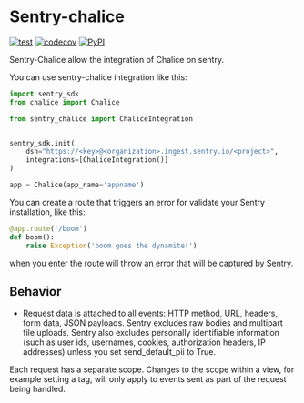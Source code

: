 # Sentry-chalice

[![test](https://github.com/cuenca-mx/sentry-chalice/workflows/test/badge.svg)](https://github.com/cuenca-mx/sentry-chalice/actions?query=workflow%3Atest)
[![codecov](https://codecov.io/gh/cuenca-mx/sentry-chalice/branch/main/graph/badge.svg)](https://codecov.io/gh/cuenca-mx/sentry-chalice)
[![PyPI](https://img.shields.io/pypi/v/sentry-chalice.svg)](https://pypi.org/project/sentry-chalice/)

Sentry-Chalice allow the integration of Chalice on sentry.

You can use sentry-chalice integration like this:

```python
import sentry_sdk
from chalice import Chalice

from sentry_chalice import ChaliceIntegration


sentry_sdk.init(
    dsn="https://<key>@<organization>.ingest.sentry.io/<project>",
    integrations=[ChaliceIntegration()]
)

app = Chalice(app_name='appname')

```

You can create a route that triggers an error for validate your Sentry installation, like this:

```python
@app.route('/boom')
def boom():
    raise Exception('boom goes the dynamite!')

```

when you enter the route will throw an error that will be captured by Sentry.


## Behavior

- Request data is attached to all events: HTTP method, URL, headers, form data, JSON payloads. Sentry excludes raw bodies and multipart file uploads. Sentry also excludes personally identifiable information (such as user ids, usernames, cookies, authorization headers, IP addresses) unless you set send_default_pii to True.

Each request has a separate scope. Changes to the scope within a view, for example setting a tag, will only apply to events sent as part of the request being handled.
